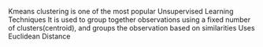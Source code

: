 Kmeans clustering is one of the most popular Unsupervised Learning Techniques
It is used to group together observations using a fixed number of clusters(centroid), and groups the observation based on similarities
Uses Euclidean Distance

